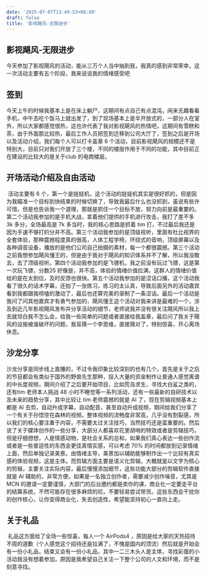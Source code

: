 ```yaml
---
date: '2025-07-07T13:49:53+08:00'
draft: false
title: '影视飓风-无限进步'
---
```


## 影视飓风-无限进步

​	今天参加了影视飓风的活动，能从三万个人当中抽到我，我真的感到非常荣幸，这一次活动主要有五个阶段，我来说说我的情绪感受吧

## 签到

​	今天上午的时候我基本上是在床上躺尸，这期间有点自己有点混沌，闲来无趣看看手机，中午去吃个饭马上就出发了，到了现场基本上是半开放式的，一部分人在室外，所以大家都感觉很热，这也许代表了我对影视飓风的热情吧，这期间有雪糕和茶，由于外面那比较热，最后工作人员把签到迁移到公司大厅了，签到之后是开场以及活动介绍，我们每个人可以打卡盖章 6 个活动，目前影视飓风的规模还不是特别大，目前只对我们开放了三个楼，不同的楼层作用于不同的功能，其中目前正在建设的比较大的是关于club 的电商楼层。

## 开场活动介绍及自由活动

​	活动主要有 6 个，第一个是娃娃机，这个活动的娃娃机其实是很好抓的，但是因为我瞄准一个目标到快结束的时候切换了，导致我最后什么也没抓到，虽说有些许可惜，但是也告诉我一个道理，那就是抓住一个目标不放，努力向前是最重要的。第二个活动我参加的是手机大战，拿着他们提供的手机进行攻击，我打了差不多 3k 多分，全场最高是 7k 多当时，我的核心思路是抓着 tim 打，不过最后我还是因为手速不够打的分并不高。第三个活动我参加的是顶级视听，里面有杜比视界的全套体验，那种震撼程度真的很高，人体工程学椅，环绕式的音响，顶级屏幕以及各种调音设备，播放的是他们公司自己拍摄的素材，每一个都很震撼。第三个活动之前我想参加飓风懂王的，但是由于我对于飓风的知识体系并不了解，所以我没敢去，去了顶级视听。第四个活动我参加的是飞镖机，我之前没有玩过飞镖，这是第一次玩飞镖，分数25 好像是，并不高，体验的情绪价值拉满，这群人的情绪价值给的是在太到位，及时反馈也很快。第五个活动我参加的是涩话口播，这个活动我看了很久的话术字幕，还拍了一张练习，练习的太认真，导致后面另外的活动嘉宾看到我都跟我唠嗑的激动了，最后也还算完美的录制了一条涩话。最后一个活动是我问了问其他嘉宾才有勇气参加的，飓风懂王这个活动对我来讲是最难的一个，涉及到近几年影视飓风发布并分享活动的细节，老师说我并没有很关注飓风所以我上去就坦白我不怎么会，给我一些简单的问题或者直接给我盖章，最后问了我关于飓风的设施被谁破坏的问题，我盲猜一个李思维，直接猜对了，特别惊喜，开心离场休息。

## 沙龙分享

​	沙龙分享是同步线上直播的，不过令我印象比较深刻的也有几个。首先是关于之后的节目都会有类似于国外的野兽先生那种，投入大量的资金制作让普通人感觉离谱的中长度视频，期间介绍了之后要开始项目，比如荒岛求生，寻找大白鲨之类的，还有tim 老师本人挑战 48 小时不睡觉等一系列活动，还有一些最新的自研技术以及未来的趋势分享，其中比较让 tim 老师震撼的就是 AI 了，现在剪辑视频基本上都是 AI 去剪，自动升成字幕，自动配音，甚至自动升成视频，期间给我们分享了一个有关于孙悟空在森林的视频，整体视频的流畅度非常高，几乎没有割裂感，所以我们的核心要注重于内容，不需要太过关注技巧，当然技巧还是蛮重要的。然后说了关于媒体创作的一些分享，大部分人都喜欢花里胡哨的特效或者是剪辑技巧，但是仔细想想，人是情感动物，是社会关系的总和，如果我们真心表达一些创作流或者是一些普适性的东西会更佳真情实感，可以考虑 70% 的时间都放到记录情绪上面，然后单独记录美景。由情绪主导，美景加以辅助能够制作出一个比较有真实感的体验视频，这是主体。而剪辑方面主要是语义化剪辑，大概就是以文字为核心的剪辑，主要关注实际内容，最后慢慢添加细节，这些功能大部分的剪辑软件直接就是 AI 辅助的，非常方便。如果是一名独立创作者，需要减少创作噪音，尤其是 MCN 的邀请一定要谨慎，大部门的后台邀约都是卖你的课，商业化一定要走平台的结算系统，不然可能存在很多麻烦的坑，不要轻易尝试带货。这些东西会干扰你的创作核心，让你变得商业化，失去创造性，希望能坚持初心一直向上走。

## 关于礼品

​	礼品这方面给了全场一些惊喜，每人一个 AirPods4 ，原因是给大家的天热招待不周的道歉（个人感觉这个招待还是拉满了，不愧是国内的顶流）然后就是开始会有一份小礼品，结束又会有一份小礼品，其中一二三木头人是主体，寻找彩蛋的小活动我没有想着参加，原因是我希望自己关注一下整个公司的人文和环境，而不是刻意寻找。
